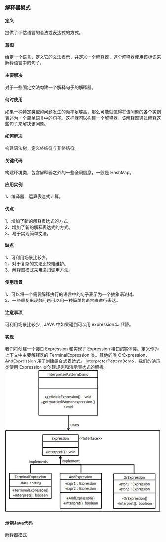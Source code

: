 ### 解释器模式   

#### 定义
提供了评估语言的语法或表达式的方式。    

#### 意图          
给定一个语言，定义它的文法表示，并定义一个解释器，这个解释器使用该标识来解释语言中的句子。

#### 主要解决   
对于一些固定文法构建一个解释句子的解释器。      

####  何时使用      
如果一种特定类型的问题发生的频率足够高，那么可能就值得将该问题的各个实例表述为一个简单语言中的句子。这样就可以构建一个解释器，该解释器通过解释这些句子来解决该问题。          

#### 如何解决       
构建语法树，定义终结符与非终结符。

#### 关键代码
构建环境类，包含解释器之外的一些全局信息，一般是 HashMap。        

#### 应用实例      
1、编译器、运算表达式计算。  

#### 优点         
1、增加了新的解释表达式的方式。      
2、增加了新的解释表达式的方式。      
3、易于实现简单文法。       

#### 缺点     
1、可利用场景比较少。     
2、对于复杂的文法比较难维护。   
3、解释器模式采用递归调用方法。          

#### 使用场景      
1、可以将一个需要解释执行的语言中的句子表示为一个抽象语法树。       
2、一些重复出现的问题可以用一种简单的语言来进行表达。

#### 注意事项       
可利用场景比较少，JAVA 中如果碰到可以用 expression4J 代替。

#### 实现     
我们将创建一个接口 Expression 和实现了 Expression 接口的实体类。定义作为上下文中主要解释器的 TerminalExpression 类。其他的类 OrExpression、AndExpression 用于创建组合式表达式。
InterpreterPatternDemo，我们的演示类使用 Expression 类创建规则和演示表达式的解析。      
![Alt text](./images/interpreter_pattern.jpg)

#### 示例Java代码
[解释器模式](../src/main/java/com/lvt/pattern_16)
